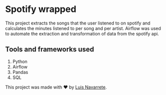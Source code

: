 # Spotify wrapped

This project extracts the songs that the user listened to on spotify and calculates the minutes listened to per song and per artist. Airflow was used to automate the extraction and transformation of data from the spotify api.

## Tools and frameworks used

1. Python
2. Airflow
3. Pandas
4. SQL

This project was made with :heart:  by <a href='https://www.linkedin.com/in/luis-navarrete-baduy-53bb30176/'>Luis Navarrete</a>.